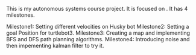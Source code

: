 This is my autonomous systems course project. It is focused on . It has 4 milestones.

Milestone1: Setting different velocities on Husky bot
Milestone2: Setting a goal Position for turtlebot3.
Milestone3: Creating a map and implementing BFS and DFS path planning algorithms.
Milestone4: Introducing noise and then impementing kalman filter to try it.
